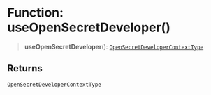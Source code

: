# Function: useOpenSecretDeveloper()

> **useOpenSecretDeveloper**(): [`OpenSecretDeveloperContextType`](../type-aliases/OpenSecretDeveloperContextType.md)

## Returns

[`OpenSecretDeveloperContextType`](../type-aliases/OpenSecretDeveloperContextType.md)

